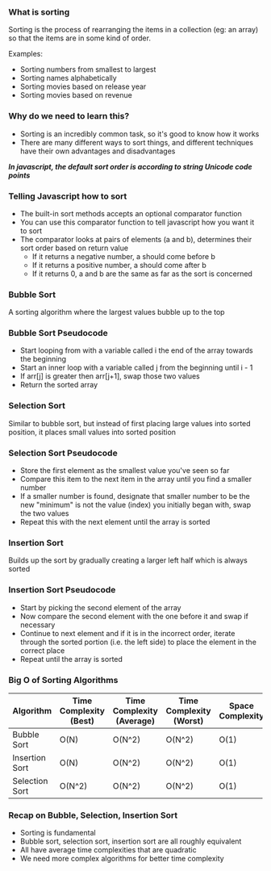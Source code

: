 ### What is sorting

Sorting is the process of rearranging the items in a collection (eg: an array) so that the items are in some kind of order.

Examples:

-   Sorting numbers from smallest to largest
-   Sorting names alphabetically
-   Sorting movies based on release year
-   Sorting movies based on revenue

### Why do we need to learn this?

-   Sorting is an incredibly common task, so it's good to know how it works
-   There are many different ways to sort things, and different techniques have their own advantages and disadvantages

**_In javascript, the default sort order is according to string Unicode code points_**

### Telling Javascript how to sort

-   The built-in sort methods accepts an optional comparator function
-   You can use this comparator function to tell javascript how you want it to sort
-   The comparator looks at pairs of elements (a and b), determines their sort order based on return value
    -   If it returns a negative number, a should come before b
    -   If it returns a positive number, a should come after b
    -   If it returns 0, a and b are the same as far as the sort is concerned

### Bubble Sort

A sorting algorithm where the largest values bubble up to the top

### Bubble Sort Pseudocode

-   Start looping from with a variable called i the end of the array towards the beginning
-   Start an inner loop with a variable called j from the beginning until i - 1
-   If arr[j] is greater then arr[j+1], swap those two values
-   Return the sorted array

### Selection Sort

Similar to bubble sort, but instead of first placing large values into sorted position, it places small values into sorted position

### Selection Sort Pseudocode

-   Store the first element as the smallest value you've seen so far
-   Compare this item to the next item in the array until you find a smaller number
-   If a smaller number is found, designate that smaller number to be the new "minimum" is not the value (index) you initially began with, swap the two values
-   Repeat this with the next element until the array is sorted

### Insertion Sort

Builds up the sort by gradually creating a larger left half which is always sorted

### Insertion Sort Pseudocode

-   Start by picking the second element of the array
-   Now compare the second element with the one before it and swap if necessary
-   Continue to next element and if it is in the incorrect order, iterate through the sorted portion (i.e. the left side) to place the element in the correct place
-   Repeat until the array is sorted

### Big O of Sorting Algorithms

| **Algorithm**  | **Time Complexity (Best)** | **Time Complexity (Average)** | **Time Complexity (Worst)** | **Space Complexity** |
| -------------- | -------------------------- | ----------------------------- | --------------------------- | -------------------- |
| Bubble Sort    | O(N)                       | O(N^2)                        | O(N^2)                      | O(1)                 |
| Insertion Sort | O(N)                       | O(N^2)                        | O(N^2)                      | O(1)                 |
| Selection Sort | O(N^2)                     | O(N^2)                        | O(N^2)                      | O(1)                 |

### Recap on Bubble, Selection, Insertion Sort

-   Sorting is fundamental
-   Bubble sort, selection sort, insertion sort are all roughly equivalent
-   All have average time complexities that are quadratic
-   We need more complex algorithms for better time complexity
